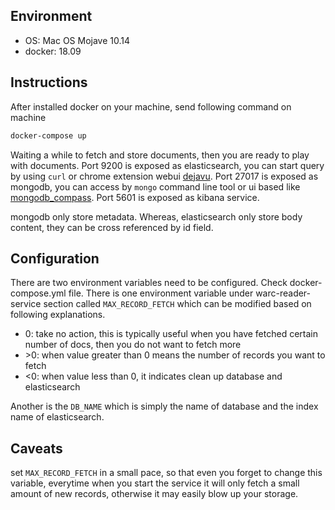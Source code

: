 ## Environment

-   OS: Mac OS Mojave 10.14
-   docker: 18.09

## Instructions

After installed docker on your machine, send following command on machine

```sh
docker-compose up
```

Waiting a while to fetch and store documents, then you are ready to play with
documents. Port 9200 is exposed as elasticsearch, you can start query by using
`curl` or chrome extension webui [dejavu](https://chrome.google.com/webstore/detail/dejavu-elasticsearch-web/jopjeaiilkcibeohjdmejhoifenbnmlh?hl=en). Port 27017 is exposed as mongodb, you can access by `mongo` command line tool
or ui based like [mongodb_compass](https://www.mongodb.com/products/compass).
Port 5601 is exposed as kibana service.

mongodb only store metadata. Whereas, elasticsearch only store body content, they
can be cross referenced by id field.

## Configuration

There are two environment variables need to be configured. Check docker-compose.yml
file. There is one environment variable under warc-reader-service section called
`MAX_RECORD_FETCH` which can be modified based on following explanations.

-   0: take no action, this is typically useful when you have fetched certain
    number of docs, then you do not want to fetch more
-   \>0: when value greater than 0 means the number of records you want to fetch
-   <0: when value less than 0, it indicates clean up database and elasticsearch

Another is the `DB_NAME` which is simply the name of database and the index name
of elasticsearch.

## Caveats

set `MAX_RECORD_FETCH` in a small pace, so that even you forget to change this
variable, everytime when you start the service it will only fetch a small amount
of new records, otherwise it may easily blow up your storage.
